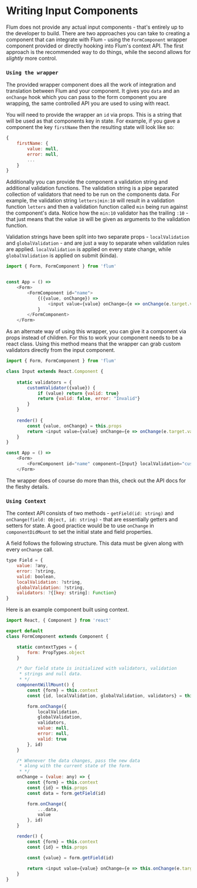 # Writing Input Components

Flum does not provide any actual input components - that's entirely up to the developer to build. There are two approaches you can take to creating a component
that can integrate with Flum - using the `FormComponent` wrapper component provided or directly hooking into Flum's context API. The first approach is the
recommended way to do things, while the second allows for _slightly_ more control.

### `Using the wrapper`

The provided wrapper component does all the work of integration and translation between Flum and your component. It gives you `data` and an `onChange` hook which
you can pass to the form component you are wrapping, the same controlled API you are used to using with react.

You will need to provide the wrapper an `id` via props. This is a string that will be used as that components key in state. For example, if you gave a component
the key `firstName` then the resulting state will look like so:

```javascript
{
    firstName: {
        value: null,
        error: null,
        ...
    }
}
```

Additionally you can provide the component a validation string and additional validation functions. The validation string is a pipe separated collection of
validators that need to be run on the components data. For example, the validation string `letters|min:10` will result in a validation function `letters` and
then a validation function called `min` being run against the component's data. Notice how the `min:10` validator has the trailing `:10` - that just means that
the value `10` will be given as arguments to the validation function.

Validation strings have been split into two separate props - `localValidation` and `globalValidation` - and are just a way to separate when validation rules are
applied. `localValidation` is applied on every state change, while `globalValidation` is applied on submit (kinda).

```javascript
import { Form, FormComponent } from 'flum'


const App = () =>
    <Form>
        <FormComponent id="name">
            {({value, onChange}) => 
                <input value={value} onChange={e => onChange(e.target.value)} />
            }
        </FormComponent>
    </Form>
```

As an alternate way of using this wrapper, you can give it a component via props instead of children. For this to work your component needs to be a react class.
Using this method means that the wrapper can grab custom validators directly from the input component.

```javascript
import { Form, FormComponent } from 'flum'

class Input extends React.Component {
    
    static validators = {
        customValidator({value}) {
            if (value) return {valid: true}
            return {valid: false, error: "Invalid"}
        }
    }
    
    render() {
        const {value, onChange} = this.props
        return <input value={value} onChange={e => onChange(e.target.value)} />
    }
}

const App = () =>
    <Form>
        <FormComponent id="name" component={Input} localValidation="customValidator" />
    </Form>
```

The wrapper does of course do more than this, check out the API docs for the fleshy details.

### `Using Context`

The context API consists of two methods - `getField(id: string)` and `onChange(field: Object, id: string)` - that are essentially getters and setters for state.
A good practice would be to use `onChange` in `componentDidMount` to set the initial state and field properties.

A field follows the following structure. This data must be given along with every `onChange` call.

```javascript
type Field = {
    value: ?any,
    error: ?string,
    valid: boolean,
    localValidation: ?string,
    globalValidation: ?string,
    validators: ?{[key: string]: Function}
}
```

Here is an example component built using context.

```javascript
import React, { Component } from 'react'

export default
class FormComponent extends Component {

    static contextTypes = {
        form: PropTypes.object
    }

    /* Our field state is initialized with validators, validation
     * strings and null data. 
     * */
    componentWillMount() {
        const {form} = this.context
        const {id, localValidation, globalValidation, validators} = this.props

        form.onChange({
            localValidation,
            globalValidation,
            validators,
            value: null,
            error: null,
            valid: true
        }, id)
    }

    /* Whenever the data changes, pass the new data
     * along with the current state of the form.
     * */
    onChange = (value: any) => {
        const {form} = this.context
        const {id} = this.props
        const data = form.getField(id)

        form.onChange({
            ...data,
            value
        }, id)
    }

    render() {
        const {form} = this.context
        const {id} = this.props

        const {value} = form.getField(id)
        
        return <input value={value} onChange={e => this.onChange(e.target.value)}/>
    }
}
```